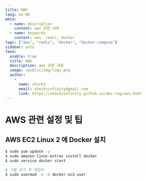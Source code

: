 ```yaml
---
title: AWS
lang: ko-KR
meta:
  - name: description
    content: aws 관련 내용
  - name: keywords
    content: aws, redis, docker
tags: ["aws", "redis", "docker", "docker-compose"]
sidebar: auto
feed:
  enable: true
  title: AWS
  description: aws 관련 내용
  image: /public/img/logo.png
  author:
    -
      name: shockz
      email: shockzinfinity@gmail.com
      link: https://shockzinfinity.github.io/dev-log/aws.html
---
```


# AWS 관련 설정 및 팁

## AWS EC2 Linux 2 에 Docker 설치

```bash
$ sudo yum update -y
$ sudo amazon-linux-extras install docker
$ sudo service docker start

# 그룹 추가 후 재접속
$ sudo usermod -a -G docker ec2-user
```
